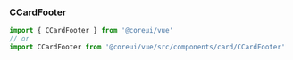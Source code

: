 ### CCardFooter

```jsx
import { CCardFooter } from '@coreui/vue'
// or
import CCardFooter from '@coreui/vue/src/components/card/CCardFooter'
```
